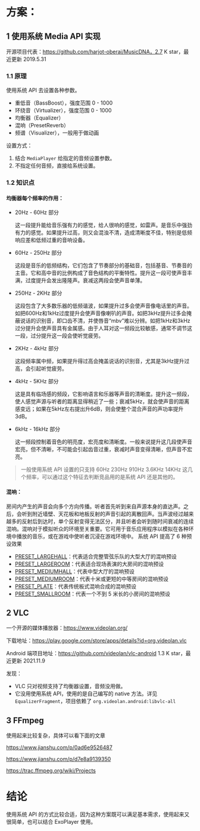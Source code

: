 # 方案：

## 1 使用系统 Media API 实现
开源项目代表：https://github.com/harjot-oberai/MusicDNA，2.7 K star，最近更新 2019.5.31

### 1.1 原理
使用系统 API 去设置各种参数。
- 重低音（BassBoost），强度范围 0 - 1000
- 环绕音（Virtualizer），强度范围 0 - 1000
- 均衡器（Equalizer）
- 混响（PresetReverb）
- 频谱（Visualizer），一般用于做动画

设置方式：
1. 结合 `MediaPlayer` 给指定的音频设置参数。
2. 不指定任何音频，直接给系统设置。

### 1.2 知识点
#### 均衡器每个频率的作用：
- 20Hz - 60Hz 部分
    
    这一段提升能给音乐强有力的感觉，给人很响的感觉，如雷声。是音乐中强劲有力的感觉。如果提升过高，则又会混浊不清，造成清晰度不佳，特别是低频响应差和低频过重的音响设备。
- 60Hz - 250Hz 部分

    这段是音乐的低频结构，它们包含了节奏部分的基础音，包括基音、节奏音的主音。它和高中音的比例构成了音色结构的平衡特性。提升这一段可使声音丰满，过度提升会发出隆隆声。衰减这两段会使声音单薄。
- 250Hz - 2KHz 部分

    这段包含了大多数乐器的低频谐波，如果提升过多会使声音像电话里的声音。如把600Hz和1kHz过度提升会使声音像喇叭的声音。如把3kHz提升过多会掩蔽说话的识别音，即口齿不清，并使唇音“mbv”难以分辨。如把1kHz和3kHz过分提升会使声音具有金属感。由于人耳对这一频段比较敏感，通常不调节这一段，过分提升这一段会使听觉疲劳。
- 2KHz - 4kHz 部分

    这段频率属中频，如果提升得过高会掩盖说话的识别音，尤其是3kHz提升过高，会引起听觉疲劳。
- 4kHz - 5KHz 部分

    这是具有临场感的频段，它影响语言和乐器等声音的清晰度。提升这一频段，使人感觉声源与听者的距离显得稍近了一些；衰减5kHz，就会使声音的距离感变远；如果在5kHz左右提出升6dB，则会使整个混合声音的声功率提升3dB。
- 6kHz - 16kHz 部分

    这一频段控制着音色的明亮度，宏亮度和清晰度。一般来说提升这几段使声音宏亮，但不清晰，不可能会引起齿音过重，衰减时声音变得清晰，但声音不宏亮。

> 一般使用系统 API 设置的只支持 60Hz  230Hz  910Hz  3.6KHz  14KHz 这几个频率，可以通过这个特征去判断竞品用的是系统 API 还是其他的。

#### 混响：
房间内产生的声音会向多个方向传播。听者首先听到来自声源本身的直达声。之后，会听到附近墙壁、天花板和地板反射的声音引起的离散回声。当声波经过越来越多的反射后到达时，单个反射变得无法区分，并且听者会听到随时间衰减的连续混响。混响对于模拟听众的环境至关重要。它可用于音乐应用程序以模拟在各种环境中播放的音乐，或在游戏中使听者沉浸在游戏环境中。
系统 API 提高了 6 种预设效果
- [PRESET_LARGEHALL](https://developer.android.com/reference/android/media/audiofx/PresetReverb#PRESET_LARGEHALL)：代表适合完整管弦乐队的大型大厅的混响预设
- [PRESET_LARGEROOM](https://developer.android.com/reference/android/media/audiofx/PresetReverb#PRESET_LARGEROOM)：代表适合现场表演的大房间的混响预设
- [PRESET_MEDIUMHALL](https://developer.android.com/reference/android/media/audiofx/PresetReverb#PRESET_MEDIUMHALL)：代表中型大厅的混响预设
- [PRESET_MEDIUMROOM](https://developer.android.com/reference/android/media/audiofx/PresetReverb#PRESET_MEDIUMROOM)：代表十米或更短的中等房间的混响预设
- [PRESET_PLATE](https://developer.android.com/reference/android/media/audiofx/PresetReverb#PRESET_PLATE)：代表传统板式混响合成的混响预设
- [PRESET_SMALLROOM](https://developer.android.com/reference/android/media/audiofx/PresetReverb#PRESET_SMALLROOM)：代表一个不到 5 米长的小房间的混响预设

## 2 VLC 
一个开源的媒体播放器：https://www.videolan.org/

下载地址：https://play.google.com/store/apps/details?id=org.videolan.vlc

Android 端项目地址：https://github.com/videolan/vlc-android 1.3 K star，最近更新 2021.11.9

发现：
- VLC 只对视频支持了均衡器设置，音频没用做。
- 它没用使用系统 API，使用的是自己编写的 native 方法。详见 `EqualizerFragment`，项目依赖了  `org.videolan.android:libvlc-all`

## 3 FFmpeg
使用起来比较复杂，具体可以看下面的文章

https://www.jianshu.com/p/0ad6e9526487

https://www.jianshu.com/p/d7e8a9139350

https://trac.ffmpeg.org/wiki/Projects

# 结论
使用系统 API 的方式比较合适，因为这种方案既可以满足基本需求，使用起来又很简单，也可以结合 ExoPlayer 使用。

<!-- ##{"timestamp":1636439357}## -->